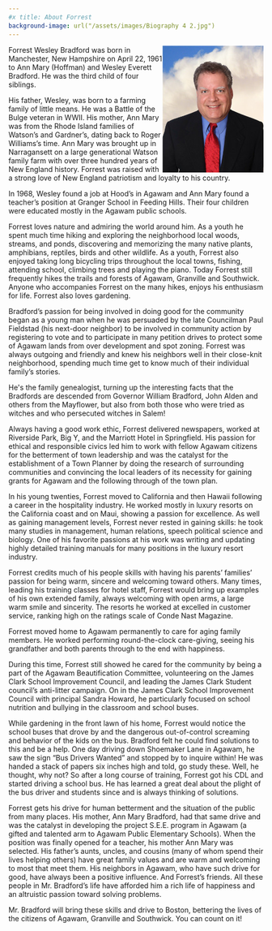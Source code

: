 ```yaml
---
#x title: About Forrest
background-image: url("/assets/images/Biography 4 2.jpg")
---
```

<img src="assets/images/HeadShot.jpg" alt="Forrest Bradford" align="right">
Forrest Wesley Bradford was born in Manchester, New Hampshire on April 22, 1961 to Ann Mary (Hoffman) and Wesley Everett Bradford. He was the third child of four siblings.

His father, Wesley, was born to a farming family of little means. He was a Battle of the Bulge veteran in WWII.  His mother, Ann Mary was from the Rhode Island families of Watson’s and Gardner’s, dating back to Roger Williams’s time.  Ann Mary was brought up in Narragansett on a large generational Watson family farm with over three hundred years of New England history.  Forrest was raised with a strong love of New England patriotism and loyalty to his country.

In 1968, Wesley found a job at Hood’s in Agawam and Ann Mary found a teacher’s position at Granger School in Feeding Hills.  Their four children were educated mostly in the Agawam public schools.

Forrest loves nature and admiring the world around him.  As a youth he spent much time hiking and exploring the neighborhood local woods, streams, and ponds, discovering and memorizing the many native plants, amphibians, reptiles, birds and other wildlife.  As a youth, Forrest also enjoyed taking long bicycling trips throughout the local towns, fishing, attending school, climbing trees and playing the piano.  Today Forrest still frequently hikes the trails and forests of Agawam, Granville and Southwick.  Anyone who accompanies Forrest on the many hikes, enjoys his enthusiasm for life.  Forrest also loves gardening.

Bradford’s passion for being involved in doing good for the community began as a young man when he was persuaded by the late Councilman Paul Fieldstad (his next-door neighbor) to be involved in community action by registering to vote and to participate in many petition drives to protect some of Agawam lands from over development and spot zoning.  Forrest was always outgoing and friendly and knew his neighbors well in their close-knit neighborhood, spending much time get to know much of their individual family’s stories.

He's the family genealogist, turning up the interesting facts that the Bradfords are descended from Governor William Bradford, John Alden and others from the Mayflower, but also from both those who were tried as witches and who persecuted witches in Salem!

Always having a good work ethic, Forrest delivered newspapers, worked at Riverside Park, Big Y, and the Marriott Hotel in Springfield.  His passion for ethical and responsible civics led him to work with fellow Agawam citizens for the betterment of town leadership and was the catalyst for the establishment of a Town Planner by doing the research of surrounding communities and convincing the local leaders of its necessity for gaining grants for Agawam and the following through of the town plan.

In his young twenties, Forrest moved to California and then Hawaii following a career in the hospitality industry.  He worked mostly in luxury resorts on the California coast and on Maui, showing a passion for excellence.  As well as gaining management levels, Forrest never rested in gaining skills:  he took many studies in management, human relations, speech political science and biology.  One of his favorite passions at his work was writing and updating highly detailed training manuals for many positions in the luxury resort industry.  

Forrest credits much of his people skills with having his parents’ families’ passion for being warm, sincere and welcoming toward others.  Many times, leading his training classes for hotel staff, Forrest would bring up examples of his own extended family, always welcoming with open arms, a large warm smile and sincerity.  The resorts he worked at excelled in customer service, ranking high on the ratings scale of Conde Nast Magazine.  

Forrest moved home to Agawam permanently to care for aging family members. He worked performing round-the-clock care-giving, seeing his grandfather and both parents through to the end with happiness.  

During this time, Forrest still showed he cared for the community by being a part of the Agawam Beautification Committee, volunteering on the James Clark School Improvement Council, and leading the James Clark Student council’s anti-litter campaign.  On in the James Clark School Improvement Council with principal Sandra Howard, he particularly focused on school nutrition and bullying in the classroom and school buses.  

While gardening in the front lawn of his home, Forrest would notice the school buses that drove by and the dangerous out-of-control screaming and behavior of the kids on the bus.  Bradford felt he could find solutions to this and be a help.  One day driving down Shoemaker Lane in Agawam, he saw the sign “Bus Drivers Wanted” and stopped by to inquire within!  He was handed a stack of papers six inches high and told, go study these.  Well, he thought, why not?  So after a long course of training, Forrest got his CDL and started driving a school bus.  He has learned a great deal about the plight of the bus driver and students since and is always thinking of solutions.

Forrest gets his drive for human betterment and the situation of the public from many places.  His mother, Ann Mary Bradford, had that same drive and was the catalyst in developing the project S.E.E. program in Agawam (a gifted and talented arm to Agawam Public Elementary Schools). When the position was finally opened for a teacher, his mother Ann Mary was selected. His father’s aunts, uncles, and cousins (many of whom spend their lives helping others) have great family values and are warm and welcoming to most that meet them.  His neighbors in Agawam, who have such drive for good, have always been a positive influence.  And Forrest’s friends.  All these people in Mr. Bradford’s life have afforded him a rich life of happiness and an altruistic passion toward solving problems.  

Mr. Bradford will bring these skills and drive to Boston, bettering the lives of the citizens of Agawam, Granville and Southwick. You can count on it!
